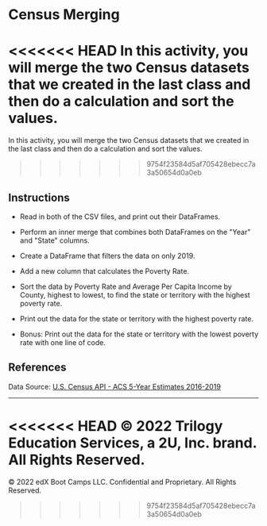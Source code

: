 # Census Merging

<<<<<<< HEAD
In this activity, you will merge the two Census datasets that we created in the last class and then do a calculation and sort the values. 
=======
In this activity, you will merge the two Census datasets that we created in the last class and then do a calculation and sort the values.
>>>>>>> 9754f23584d5af705428ebecc7a3a50654d0a0eb

## Instructions

* Read in both of the CSV files, and print out their DataFrames.

* Perform an inner merge that combines both DataFrames on the "Year" and "State" columns.

* Create a DataFrame that filters the data on only 2019.

* Add a new column that calculates the Poverty Rate.

* Sort the data by Poverty Rate and Average Per Capita Income by County, highest to lowest, to find the state or territory with the highest poverty rate.

* Print out the data for the state or territory with the highest poverty rate.

* Bonus: Print out the data for the state or territory with the lowest poverty rate with one line of code.

## References

Data Source: [U.S. Census API - ACS 5-Year Estimates 2016-2019](https://www.census.gov/data/developers/data-sets/census-microdata-api.ACS_5-Year_PUMS.html)

---

<<<<<<< HEAD
© 2022 Trilogy Education Services, a 2U, Inc. brand. All Rights Reserved.
=======
© 2022 edX Boot Camps LLC. Confidential and Proprietary. All Rights Reserved.
>>>>>>> 9754f23584d5af705428ebecc7a3a50654d0a0eb
